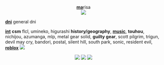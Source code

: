 <p align="center"> 
  <ins><b>ma</b></ins>risa
  <br><img src="https://64.media.tumblr.com/d98a048c1f4e6e69191822206ea07588/b7c29d91d3f6db3c-1a/s75x75_c1/91c8aed83a6e19a759ae2fe5b0116681c73787c7.gifv">
</p>

<ins>**dni**</ins> general dni

<ins>**int**</ins> **csm** flcl, umineko, higurashi **history/geography**, __[music](https://last.fm/user/ihatememphis)__, **touhou**, nichijou, azumanga, mlp, metal gear solid, **guilty gear**, scott pilgrim, trigun, devil may cry, bandori, postal, silent hill, south park, sonic, resident evil, __[roblox](https://www.roblox.com/users/1464732036/profile)__ ![](https://xyz.crd.co/assets/images/gallery11/ebeae1bf.gif?v=4ca63763)

<p align="center">
  <img src="https://64.media.tumblr.com/ce40b1e00a70e4f0c5f37db858951f1b/3e577acf25d91de7-07/s250x400/484b821b9054ed956938ec467ebc3a5fde6f4500.gifv">
  <img src="https://64.media.tumblr.com/842d39aa4a1ecad08c65643dcd4b1e9d/3e577acf25d91de7-d3/s250x400/69c9be34835579aff33d0062c83e7120270a971c.gifv">
  <img src="https://64.media.tumblr.com/2a8249f8052d7e1da51f19e2b3bbc7ff/66dbb87d0390004d-bb/s250x400/9fe26d1f2c8836c54a7308e7cb82b2001388099b.gifv">
</p>
